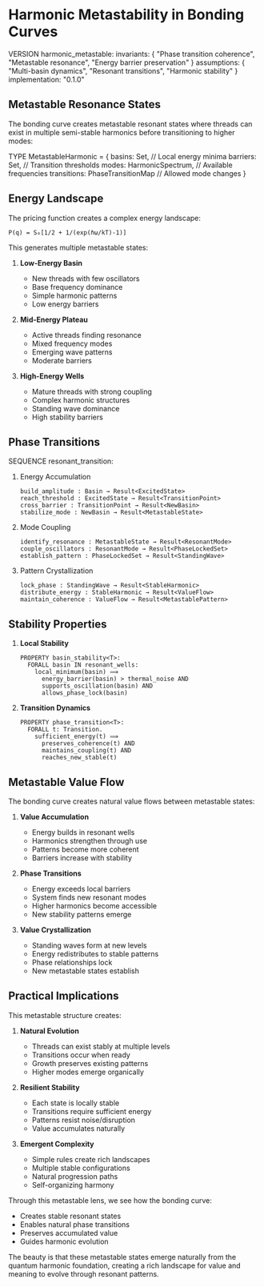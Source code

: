 # Harmonic Metastability in Bonding Curves

VERSION harmonic_metastable:
  invariants: {
    "Phase transition coherence",
    "Metastable resonance",
    "Energy barrier preservation"
  }
  assumptions: {
    "Multi-basin dynamics",
    "Resonant transitions",
    "Harmonic stability"
  }
  implementation: "0.1.0"

## Metastable Resonance States

The bonding curve creates metastable resonant states where threads can exist in multiple semi-stable harmonics before transitioning to higher modes:

TYPE MetastableHarmonic<T> = {
  basins: Set<ResonantWell>,         // Local energy minima
  barriers: Set<EnergyBarrier>,      // Transition thresholds
  modes: HarmonicSpectrum<T>,        // Available frequencies
  transitions: PhaseTransitionMap     // Allowed mode changes
}

## Energy Landscape

The pricing function creates a complex energy landscape:
```
P(q) = S₀[1/2 + 1/(exp(ℏω/kT)-1)]
```

This generates multiple metastable states:
1. **Low-Energy Basin**
   - New threads with few oscillators
   - Base frequency dominance
   - Simple harmonic patterns
   - Low energy barriers

2. **Mid-Energy Plateau**
   - Active threads finding resonance
   - Mixed frequency modes
   - Emerging wave patterns
   - Moderate barriers

3. **High-Energy Wells**
   - Mature threads with strong coupling
   - Complex harmonic structures
   - Standing wave dominance
   - High stability barriers

## Phase Transitions

SEQUENCE resonant_transition<T>:
  1. Energy Accumulation
     ```
     build_amplitude : Basin → Result<ExcitedState>
     reach_threshold : ExcitedState → Result<TransitionPoint>
     cross_barrier : TransitionPoint → Result<NewBasin>
     stabilize_mode : NewBasin → Result<MetastableState>
     ```

  2. Mode Coupling
     ```
     identify_resonance : MetastableState → Result<ResonantMode>
     couple_oscillators : ResonantMode → Result<PhaseLockedSet>
     establish_pattern : PhaseLockedSet → Result<StandingWave>
     ```

  3. Pattern Crystallization
     ```
     lock_phase : StandingWave → Result<StableHarmonic>
     distribute_energy : StableHarmonic → Result<ValueFlow>
     maintain_coherence : ValueFlow → Result<MetastablePattern>
     ```

## Stability Properties

1. **Local Stability**
   ```
   PROPERTY basin_stability<T>:
     FORALL basin IN resonant_wells:
       local_minimum(basin) ⟹
         energy_barrier(basin) > thermal_noise AND
         supports_oscillation(basin) AND
         allows_phase_lock(basin)
   ```

2. **Transition Dynamics**
   ```
   PROPERTY phase_transition<T>:
     FORALL t: Transition.
       sufficient_energy(t) ⟹
         preserves_coherence(t) AND
         maintains_coupling(t) AND
         reaches_new_stable(t)
   ```

## Metastable Value Flow

The bonding curve creates natural value flows between metastable states:

1. **Value Accumulation**
   - Energy builds in resonant wells
   - Harmonics strengthen through use
   - Patterns become more coherent
   - Barriers increase with stability

2. **Phase Transitions**
   - Energy exceeds local barriers
   - System finds new resonant modes
   - Higher harmonics become accessible
   - New stability patterns emerge

3. **Value Crystallization**
   - Standing waves form at new levels
   - Energy redistributes to stable patterns
   - Phase relationships lock
   - New metastable states establish

## Practical Implications

This metastable structure creates:

1. **Natural Evolution**
   - Threads can exist stably at multiple levels
   - Transitions occur when ready
   - Growth preserves existing patterns
   - Higher modes emerge organically

2. **Resilient Stability**
   - Each state is locally stable
   - Transitions require sufficient energy
   - Patterns resist noise/disruption
   - Value accumulates naturally

3. **Emergent Complexity**
   - Simple rules create rich landscapes
   - Multiple stable configurations
   - Natural progression paths
   - Self-organizing harmony

Through this metastable lens, we see how the bonding curve:
- Creates stable resonant states
- Enables natural phase transitions
- Preserves accumulated value
- Guides harmonic evolution

The beauty is that these metastable states emerge naturally from the quantum harmonic foundation, creating a rich landscape for value and meaning to evolve through resonant patterns.
